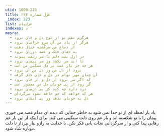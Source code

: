 ```yaml
---
utid: 1000-223
title: غزل شماره ۲۲۳
_index: 223
list: غزلیات
indexes: د
mesra:
  - هرگزم نقش تو از لوح دل و جان نرود
  - هرگز از یاد من آن سرو خرامان نرود
  - از دماغ من سرگشته خیال دهنت
  - به جفای فلک و غصه دوران نرود
  - در ازل بست دلم با سر زلفت پیوند
  - تا ابد سر نکشد وز سر پیمان نرود
  - هر چه جز بار غمت بر دل مسکین من است
  - برود از دل من وز دل من آن نرود
  - آن چنان مهر توام در دل و جان جای گرفت
  - که اگر سر برود از دل و از جان نرود
  - گر رود از پی خوبان دل من معذور است
  - درد دارد چه کند کز پی درمان نرود
  - هر که خواهد که چو حافظ نشود سرگردان
  - دل به خوبان ندهد وز پی ایشان نرود
---
```

یاد یار لحظه ای از تو جدا نمی شود به خاطر جفایی که دیده ای مدام غصه می خوری پیمان را با تو شکسته اند و بار غم روی دلت سنگینی می کند. برای اینکه از این بار غم رهایی پیدا کنی و از سرگردانی نجات یابی فکر نکن. با خدایت به رازو نیاز بپرداز تا دلت دوباره شاد شود.
